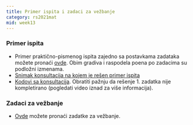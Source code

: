 ```yaml
---
title: Primer ispita i zadaci za vežbanje
category: rs2021mat
mid: week13
---
```


### Primer ispita

- Primer praktično-pismenog ispita zajedno sa postavkama zadataka možete pronaći [ovde](http://enastava.matf.bg.ac.rs/~nikola_ajzenhamer/2020-2021/rs/primer-ispita/). Obim gradiva i raspodela poena po zadacima su podložni izmenama.
- [Snimak konsultacija na kojem je rešen primer ispita](http://enastava.matf.bg.ac.rs/~nikola_ajzenhamer/2020-2021/rs/primer-ispita/RS-resavanje-primera-ispita/RS-resavanje-primera-ispita_player.html)
- [Kodovi sa konsultacija](http://enastava.matf.bg.ac.rs/~nikola_ajzenhamer/2020-2021/rs/primer-ispita/resenja.zip). Obratiti pažnju da rešenje 1. zadatka nije kompletirano (pogledati video iznad za više informacija).

### Zadaci za vežbanje

- [Ovde](https://www.overleaf.com/read/fhgnxmjjdxdt) možete pronaći zadatke za vežbanje.
